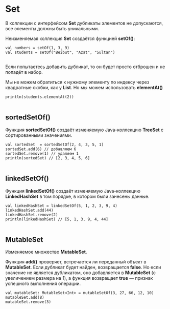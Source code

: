 # **Set**

В коллекции с интерфейсом **Set** дубликаты элементов не допускаются, все элементы должны быть уникальными.

Неизменяемая коллекция **Set** создаётся функцией **setOf()**:

```
val numbers = setOf(1, 3, 9)
val students = setOf("Beibut", "Azat", "Sultan")
```

![](data:image/gif;base64,R0lGODlhAQABAPABAP///wAAACH5BAEKAAAALAAAAAABAAEAAAICRAEAOw==)![](data:image/gif;base64,R0lGODlhAQABAPABAP///wAAACH5BAEKAAAALAAAAAABAAEAAAICRAEAOw== "Click and drag to move")

Если попытаетесь добавить дубликат, то он будет просто отброшен и не попадёт в набор.

Мы не можем обратиться к нужному элементу по индексу через квадратные скобки, как у **List**. Но мы можем использовать **elementAt()**

```
println(students.elementAt(2))
```

![](data:image/gif;base64,R0lGODlhAQABAPABAP///wAAACH5BAEKAAAALAAAAAABAAEAAAICRAEAOw==)![](data:image/gif;base64,R0lGODlhAQABAPABAP///wAAACH5BAEKAAAALAAAAAABAAEAAAICRAEAOw== "Click and drag to move")

## sortedSetOf()

Функция **sortedSetOf()** создаёт изменяемую Java-коллекцию **TreeSet** с сортированными значениями.

```
val sortedSet  = sortedSetOf(2, 4, 3, 5, 1)
sortedSet.add(6) // добавляем 6
sortedSet.remove(1) // удаляем 1
println(sortedSet) // [2, 3, 4, 5, 6]
```

![](data:image/gif;base64,R0lGODlhAQABAPABAP///wAAACH5BAEKAAAALAAAAAABAAEAAAICRAEAOw==)![](data:image/gif;base64,R0lGODlhAQABAPABAP///wAAACH5BAEKAAAALAAAAAABAAEAAAICRAEAOw== "Click and drag to move")

## linkedSetOf()

Функция **linkedSetOf()** создаёт изменяемую Java-коллекцию **LinkedHashSet** в том порядке, в котором были занесены данные.

```
val linkedHashSet = linkedSetOf(5, 1, 2, 3, 9, 4)
linkedHashSet.add(44)
linkedHashSet.remove(2)
println(linkedHashSet) // [5, 1, 3, 9, 4, 44]
```

![](data:image/gif;base64,R0lGODlhAQABAPABAP///wAAACH5BAEKAAAALAAAAAABAAEAAAICRAEAOw==)![](data:image/gif;base64,R0lGODlhAQABAPABAP///wAAACH5BAEKAAAALAAAAAABAAEAAAICRAEAOw== "Click and drag to move")

## MutableSet

Изменяемое множество **MutableSet**.

Функция **add()** проверяет, встречается ли переданный объект в **MutableSet**. Если дубликат будет найден, возвращается **false**. Но если значение не является дубликатом, оно добавляется в **MutableSet** (с увеличением размера на 1), а функция возвращает **true** — признак успешного выполнения операции.

```
val mutableSet: MutableSet<Int> = mutableSetOf(3, 27, 66, 12, 10)
mutableSet.add(8)
mutableSet.remove(3)
```

![](data:image/gif;base64,R0lGODlhAQABAPABAP///wAAACH5BAEKAAAALAAAAAABAAEAAAICRAEAOw==)![](data:image/gif;base64,R0lGODlhAQABAPABAP///wAAACH5BAEKAAAALAAAAAABAAEAAAICRAEAOw== "Click and drag to move")
